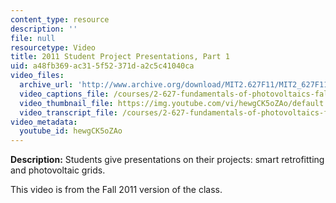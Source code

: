 ```yaml
---
content_type: resource
description: ''
file: null
resourcetype: Video
title: 2011 Student Project Presentations, Part 1
uid: a48fb369-ac31-5f52-371d-a2c5c41040ca
video_files:
  archive_url: 'http://www.archive.org/download/MIT2.627F11/MIT2_627F11_proj01_300k.mp4 '
  video_captions_file: /courses/2-627-fundamentals-of-photovoltaics-fall-2013/2f555d6572a25eaf9ae1d38d7ad5b0d9_hewgCK5oZAo.vtt
  video_thumbnail_file: https://img.youtube.com/vi/hewgCK5oZAo/default.jpg
  video_transcript_file: /courses/2-627-fundamentals-of-photovoltaics-fall-2013/f33d7195994afb9d791aaca929090e98_hewgCK5oZAo.pdf
video_metadata:
  youtube_id: hewgCK5oZAo
---
```


**Description:** Students give presentations on their projects: smart retrofitting and photovoltaic grids.

This video is from the Fall 2011 version of the class.